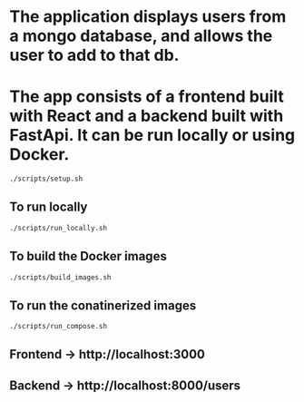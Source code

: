 # The application displays users from a mongo database, and allows the user to add to that db.

# The app consists of a frontend built with React and a backend built with FastApi. It can be run locally or using Docker.

```bash
./scripts/setup.sh
```

## To run locally

```bash
./scripts/run_locally.sh
```

## To build the Docker images

```bash
./scripts/build_images.sh
```

## To run the conatinerized images

```bash
./scripts/run_compose.sh
```

## Frontend → http://localhost:3000

## Backend → http://localhost:8000/users
